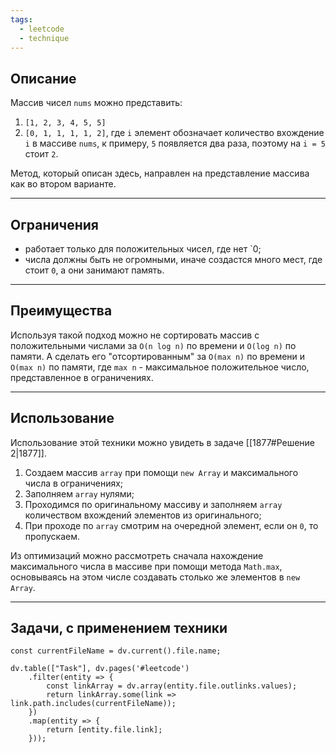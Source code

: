 ```yaml
---
tags:
  - leetcode
  - technique
---
```

## Описание

Массив чисел `nums` можно представить:
1. `[1, 2, 3, 4, 5, 5]`
2. `[0, 1, 1, 1, 1, 2]`, где `i` элемент обозначает количество вхождение `i` в массиве `nums`, к примеру, `5` появляется два раза, поэтому на `i = 5` стоит `2`.

Метод, который описан здесь, направлен на представление массива как во втором варианте.

---
## Ограничения 

- работает только для положительных чисел, где нет `0;
- числа должны быть не огромными, иначе создастся много мест, где стоит `0`, а они занимают память.

---
## Преимущества

Используя такой подход можно не сортировать массив с положительными числами за `O(n log n)` по времени и `O(log n)` по памяти. А сделать его "отсортированным" за `O(max n)` по времени и `O(max n)` по памяти, где `max n` - максимальное положительное число, представленное в ограничениях.

---
## Использование

Использование этой техники можно увидеть в задаче [[1877#Решение 2|1877]].

1. Создаем массив `array` при помощи `new Array` и максимального числа в ограничениях;
2. Заполняем `array` нулями;
3. Проходимся по оригинальному массиву и заполняем `array` количеством вхождений элементов из оригинального;
4. При проходе по `array` смотрим на очередной элемент, если он `0`, то пропускаем.

Из оптимизаций можно рассмотреть сначала нахождение максимального числа в массиве при помощи метода `Math.max`, основываясь на этом числе создавать столько же элементов в `new Array`.

---
## Задачи, с применением техники

```dataviewjs
const currentFileName = dv.current().file.name;

dv.table(["Task"], dv.pages('#leetcode')
	.filter(entity => {
		const linkArray = dv.array(entity.file.outlinks.values);
		return linkArray.some(link => link.path.includes(currentFileName));
	})
	.map(entity => {
		return [entity.file.link];
	}));
```